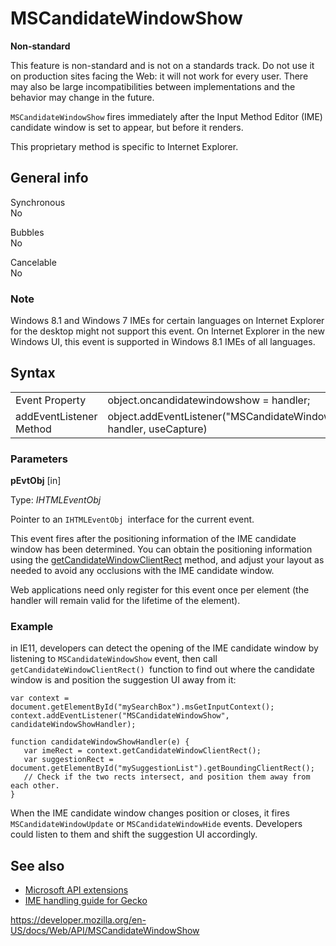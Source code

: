 MSCandidateWindowShow
=====================

**Non-standard**

This feature is non-standard and is not on a standards track. Do not use it on production sites facing the Web: it will not work for every user. There may also be large incompatibilities between implementations and the behavior may change in the future.

`MSCandidateWindowShow` fires immediately after the Input Method Editor (IME) candidate window is set to appear, but before it renders.

This proprietary method is specific to Internet Explorer.

General info
------------

Synchronous  
No

Bubbles  
No

Cancelable  
No

### Note

Windows 8.1 and Windows 7 IMEs for certain languages on Internet Explorer for the desktop might not support this event. On Internet Explorer in the new Windows UI, this event is supported in Windows 8.1 IMEs of all languages.

Syntax
------

<table><tbody><tr class="odd"><td>Event Property</td><td>object.oncandidatewindowshow = handler;</td></tr><tr class="even"><td>addEventListener Method</td><td>object.addEventListener("MSCandidateWindowShow", handler, useCapture)</td></tr></tbody></table>

### Parameters

**pEvtObj** \[in\]

Type: *IHTMLEventObj*

Pointer to an `IHTMLEventObj `interface for the current event.

This event fires after the positioning information of the IME candidate window has been determined. You can obtain the positioning information using the [getCandidateWindowClientRect](getcandidatewindowclientrect) method, and adjust your layout as needed to avoid any occlusions with the IME candidate window.

Web applications need only register for this event once per element (the handler will remain valid for the lifetime of the element).

### Example

in IE11, developers can detect the opening of the IME candidate window by listening to `MSCandidateWindowShow` event, then call `getCandidateWindowClientRect() `function to find out where the candidate window is and position the suggestion UI away from it:

    var context = document.getElementById("mySearchBox").msGetInputContext();
    context.addEventListener("MSCandidateWindowShow", candidateWindowShowHandler);

    function candidateWindowShowHandler(e) {
       var imeRect = context.getCandidateWindowClientRect();
       var suggestionRect = document.getElementById("mySuggestionList").getBoundingClientRect();
       // Check if the two rects intersect, and position them away from each other.
    }

When the IME candidate window changes position or closes, it fires `MSCandidateWindowUpdate` or `MSCandidateWindowHide` events. Developers could listen to them and shift the suggestion UI accordingly.

See also
--------

-   [Microsoft API extensions](microsoft_extensions)
-   [IME handling guide for Gecko](https://developer.mozilla.org/en-US/docs/Mozilla/IME_handling_guide)

<a href="https://developer.mozilla.org/en-US/docs/Web/API/MSCandidateWindowShow" class="_attribution-link">https://developer.mozilla.org/en-US/docs/Web/API/MSCandidateWindowShow</a>
